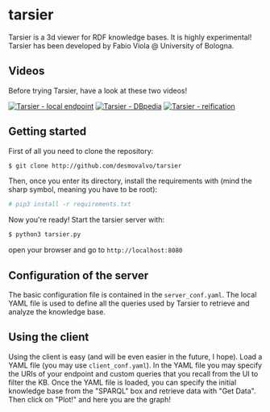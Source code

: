 # tarsier

Tarsier is a 3d viewer for RDF knowledge bases. It is highly experimental! Tarsier has been developed by Fabio Viola @ University of Bologna.

## Videos

Before trying Tarsier, have a look at these two videos!

[![Tarsier - local endpoint](https://img.youtube.com/vi/szA2W2awT1Y/1.jpg)](https://www.youtube.com/watch?v=szA2W2awT1Y) [![Tarsier - DBpedia](https://img.youtube.com/vi/OgoxFWAb1vQ/1.jpg)](https://www.youtube.com/watch?v=OgoxFWAb1vQ) [![Tarsier - reification](https://img.youtube.com/vi/DvWmItNzvKs/1.jpg)](https://youtu.be/DvWmItNzvKs)

## Getting started

First of all you need to clone the repository:

```bash
$ git clone http://github.com/desmovalvo/tarsier
```
Then, once you enter its directory, install the requirements with (mind the sharp symbol, meaning you have to be root):

```bash
# pip3 install -r requirements.txt
```

Now you're ready! Start the tarsier server with:

```bash
$ python3 tarsier.py
```
open your browser and go to `http://localhost:8080`

## Configuration of the server

The basic configuration file is contained in the `server_conf.yaml`. The local YAML file is used to define all the queries used by Tarsier to retrieve and analyze the knowledge base.

## Using the client

Using the client is easy (and will be even easier in the future, I hope). Load a YAML file (you may use `client_conf.yaml`). In the YAML file you may specify the URIs of your endpoint and custom queries that you recall from the UI to filter the KB. Once the YAML file is loaded, you can specify the initial knowledge base from the "SPARQL" box and retrieve data with "Get Data". Then click on "Plot!" and here you are the graph!
      
